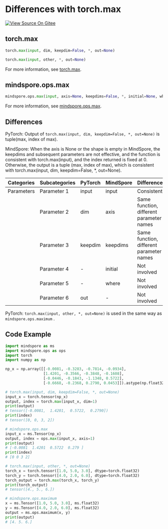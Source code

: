 # Differences with torch.max

[![View Source On Gitee](https://mindspore-website.obs.cn-north-4.myhuaweicloud.com/website-images/br_base/resource/_static/logo_source_en.svg)](https://gitee.com/mindspore/docs/blob/br_base/docs/mindspore/source_en/note/api_mapping/pytorch_diff/max.md)

## torch.max

```python
torch.max(input, dim, keepdim=False, *, out=None)

torch.max(input, other, *, out=None)
```

For more information, see [torch.max](https://pytorch.org/docs/1.8.1/torch.html#torch.max).

## mindspore.ops.max

```python
mindspore.ops.max(input, axis=None, keepdims=False, *, initial=None, where=None)
```

For more information, see [mindspore.ops.max](https://mindspore.cn/docs/en/br_base/api_python/ops/mindspore.ops.max.html).

## Differences

PyTorch: Output of `torch.max(input, dim, keepdim=False, *, out=None)` is tuple(max, index of max).

MindSpore: When the axis is None or the shape is empty in MindSpore, the keepdims and subsequent parameters are not effective, and the function is consistent with torch.max(input), and the index returned is fixed at 0. Otherwise, the output is a tuple (max, index of max), which is consistent with torch.max(input, dim, keepdim=False, *, out=None).

| Categories | Subcategories |PyTorch | MindSpore | Difference |
| ---- | ----- | ------- | --------- | ------------- |
|Parameters | Parameter 1 | input        | input       | Consistent |
|      | Parameter 2 | dim       | axis      | Same function, different parameter names |
| | Parameter 3 | keepdim    | keepdims     | Same function, different parameter names       |
| | Parameter 4 | -      |initial    | Not involved        |
| | Parameter 5 |  -     |where    | Not involved        |
| | Parameter 6 | out    | -         | Not involved |

PyTorch: `torch.max(input, other, *, out=None)` is used in the same way as `mindspore.ops.maximum` .

## Code Example

```python
import mindspore as ms
import mindspore.ops as ops
import torch
import numpy as np

np_x = np.array([[-0.0081, -0.3283, -0.7814, -0.0934],
                 [1.4201, -0.3566, -0.3848, -0.1608],
                 [-0.0446, -0.1843, -1.1348, 0.5722],
                 [-0.6668, -0.2368, 0.2790, 0.0453]]).astype(np.float32)

# torch.max(input, dim, keepdim=False, *, out=None)
input_x = torch.tensor(np_x)
output, index = torch.max(input_x, dim=1)
print(output)
# tensor([-0.0081,  1.4201,  0.5722,  0.2790])
print(index)
# tensor([0, 0, 3, 2])

# mindspore.ops.max
input_x = ms.Tensor(np_x)
output, index = ops.max(input_x, axis=1)
print(output)
# [-0.0081  1.4201  0.5722  0.279 ]
print(index)
# [0 0 3 2]

# torch.max(input, other, *, out=None)
torch_x = torch.tensor([1.0, 5.0, 3.0], dtype=torch.float32)
torch_y = torch.tensor([4.0, 2.0, 6.0], dtype=torch.float32)
torch_output = torch.max(torch_x, torch_y)
print(torch_output)
# tensor([4., 5., 6.])

# mindspore.ops.maximum
x = ms.Tensor([1.0, 5.0, 3.0], ms.float32)
y = ms.Tensor([4.0, 2.0, 6.0], ms.float32)
output = ms.ops.maximum(x, y)
print(output)
# [4. 5. 6.]
```
